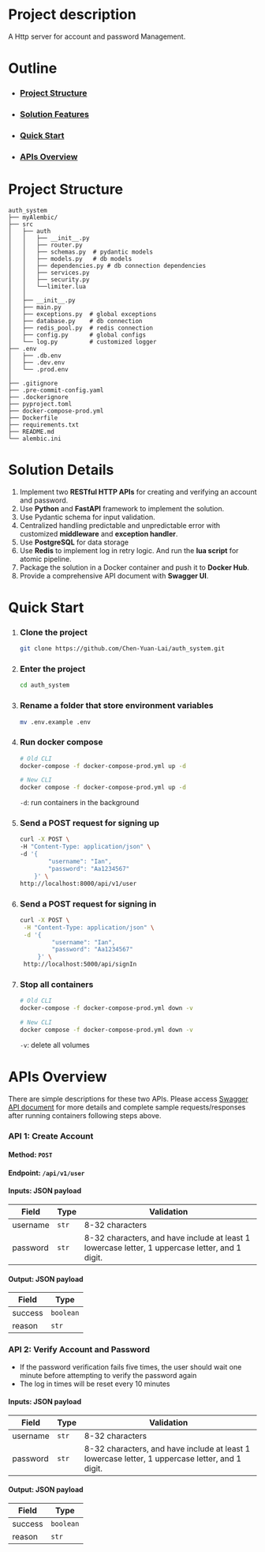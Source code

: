 # Project description
A Http server for account and password Management.

# Outline
* ### [Project Structure](https://github.com/Chen-Yuan-Lai/auth_system?tab=readme-ov-file#clone-the-project)
* ### [Solution Features](https://github.com/Chen-Yuan-Lai/auth_system?tab=readme-ov-file#solution-details)
* ### [Quick Start](https://github.com/Chen-Yuan-Lai/auth_system?tab=readme-ov-file#quick-start-1)
* ### [APIs Overview](https://github.com/Chen-Yuan-Lai/auth_system?tab=readme-ov-file#apis-overview-1)

# Project Structure
```
auth_system
├── myAlembic/
├── src
│   ├── auth
│   │   ├── __init__.py
│   │   ├── router.py
│   │   ├── schemas.py  # pydantic models
│   │   ├── models.py   # db models
│   │   ├── dependencies.py # db connection dependencies
│   │   ├── services.py
│   │   ├── security.py
│   │   └──limiter.lua
│   │
│   ├── __init__.py
│   ├── main.py
│   ├── exceptions.py  # global exceptions
│   ├── database.py    # db connection
│   ├── redis_pool.py  # redis connection
│   ├── config.py      # global configs
│   └── log.py         # customized logger
├── .env
│   ├── .db.env
│   ├── .dev.env  
│   └── .prod.env
│ 
├── .gitignore
├── .pre-commit-config.yaml
├── .dockerignore
├── pyproject.toml
├── docker-compose-prod.yml
├── Dockerfile
├── requirements.txt
├── README.md
└── alembic.ini
```
# Solution Details
1. Implement two **RESTful HTTP APIs** for creating and verifying an account and password.
2. Use **Python** and **FastAPI** framework to implement the solution.
3. Use Pydantic schema for input validation.
4. Centralized handling predictable and unpredictable error with customized **middleware** and **exception handler**.
5. Use **PostgreSQL** for data storage
6. Use **Redis** to implement log in retry logic. And run the **lua script** for atomic pipeline.
7. Package the solution in a Docker container and push it to **Docker Hub**.
8. Provide a comprehensive API document with **Swagger UI**. 


# Quick Start
1. ### Clone the project
    ```bash
    git clone https://github.com/Chen-Yuan-Lai/auth_system.git
    ```
2. ### Enter the project
   ```bash
   cd auth_system
   ```
3. ### Rename a folder that store environment variables 
    ```bash
    mv .env.example .env
    ```
4. ### Run docker compose
   ```bash
   # Old CLI
   docker-compose -f docker-compose-prod.yml up -d

   # New CLI
   docker compose -f docker-compose-prod.yml up -d
   ```
   `-d`: run containers in the background
5. ### Send a POST request for signing up
    ```bash
    curl -X POST \
    -H "Content-Type: application/json" \
    -d '{
            "username": "Ian",
            "password": "Aa1234567"
        }' \
    http://localhost:8000/api/v1/user
    ```
6. ### Send a POST request for signing in
   ```bash
   curl -X POST \
    -H "Content-Type: application/json" \
    -d '{
            "username": "Ian",
            "password": "Aa1234567"
        }' \
    http://localhost:5000/api/signIn
   ```
7. ### Stop all containers
    ```bash
    # Old CLI
    docker-compose -f docker-compose-prod.yml down -v

    # New CLI
    docker compose -f docker-compose-prod.yml down -v
    ```
    `-v`: delete all volumes
# APIs Overview
There are simple descriptions for these two APIs. Please access [Swagger API document](http:localhost:8000/docs) for more details and complete sample requests/responses after running containers following steps above.
### API 1: Create Account

#### Method: `POST`
#### Endpoint: `/api/v1/user`
#### Inputs: JSON payload
| Field       | Type        |  Validation |
| ----------- | ----------- | ----------- |
| username    | `str`       | 8-32 characters
| password    | `str`       | 8-32 characters, and have include at least 1 lowercase letter, 1 uppercase letter, and 1 digit.

#### Output: JSON payload
| Field       | Type        |
| ----------- | ----------- |
| success     | `boolean`   |
| reason      | `str`       |

### API 2: Verify Account and Password
- If the password verification fails five times, the user should wait one minute before attempting to verify the password again
- The log in times will be reset every 10 minutes
#### Inputs: JSON payload
| Field       | Type        |  Validation |
| ----------- | ----------- | ----------- |
| username    | `str`       | 8-32 characters
| password    | `str`       | 8-32 characters, and have include at least 1 lowercase letter, 1 uppercase letter, and 1 digit.

#### Output: JSON payload
| Field       | Type        |
| ----------- | ----------- |
| success     | `boolean`   |
| reason      | `str`       |


